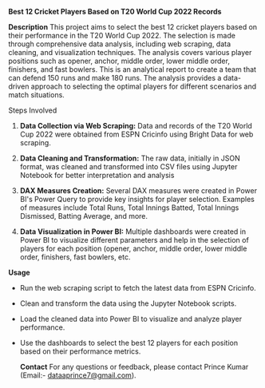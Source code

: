 **Best 12 Cricket Players Based on T20 World Cup 2022 Records**

__Description__
This project aims to select the best 12 cricket players based on their performance in the T20 World Cup 2022. The selection is made through comprehensive data analysis, including web scraping, data cleaning, and visualization techniques. The analysis covers various player positions such as opener, anchor, middle order, lower middle order, finishers, and fast bowlers.
This is an analytical report to create a team that can defend 150 runs and make 180 runs. The analysis provides a data-driven approach to selecting the optimal players for different scenarios and match situations.

Steps Involved
1. __Data Collection via Web Scraping:__
Data and records of the T20 World Cup 2022 were obtained from ESPN Cricinfo using Bright Data for web scraping.

2. __Data Cleaning and Transformation:__
The raw data, initially in JSON format, was cleaned and transformed into CSV files using Jupyter Notebook for better interpretation and analysis

3. __DAX Measures Creation:__
Several DAX measures were created in Power BI's Power Query to provide key insights for player selection. Examples of measures include Total Runs, Total Innings Batted, Total Innings Dismissed, Batting Average, and more.

4. __Data Visualization in Power BI:__
Multiple dashboards were created in Power BI to visualize different parameters and help in the selection of players for each position (opener, anchor, middle order, lower middle order, finishers, fast bowlers, etc.

__Usage__
- Run the web scraping script to fetch the latest data from ESPN Cricinfo.
- Clean and transform the data using the Jupyter Notebook scripts.
- Load the cleaned data into Power BI to visualize and analyze player performance.
- Use the dashboards to select the best 12 players for each position based on their performance metrics.

  __Contact__
For any questions or feedback, please contact Prince Kumar (Email:- dataaprince7@gmail.com).

